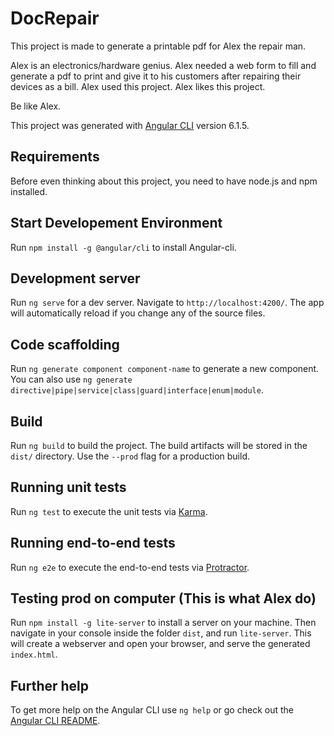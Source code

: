# DocRepair

This project is made to generate a printable pdf for Alex the repair man.

Alex is an electronics/hardware genius.
Alex needed a web form to fill and generate a pdf to print and give it to his customers after repairing their devices as a bill.
Alex used this project.
Alex likes this project.

Be like Alex.

This project was generated with [Angular CLI](https://github.com/angular/angular-cli) version 6.1.5.

## Requirements

Before even thinking about this project, you need to have node.js and npm installed. 

## Start Developement Environment

Run `npm install -g @angular/cli` to install Angular-cli.

## Development server

Run `ng serve` for a dev server. Navigate to `http://localhost:4200/`. The app will automatically reload if you change any of the source files.

## Code scaffolding

Run `ng generate component component-name` to generate a new component. You can also use `ng generate directive|pipe|service|class|guard|interface|enum|module`.

## Build

Run `ng build` to build the project. The build artifacts will be stored in the `dist/` directory. Use the `--prod` flag for a production build.

## Running unit tests

Run `ng test` to execute the unit tests via [Karma](https://karma-runner.github.io).

## Running end-to-end tests

Run `ng e2e` to execute the end-to-end tests via [Protractor](http://www.protractortest.org/).

## Testing prod on computer (This is what Alex do)

Run `npm install -g lite-server` to install a server on your machine.
Then navigate in your console inside the folder `dist`, and run `lite-server`. This will create a webserver and open your browser, and serve the generated `index.html`.

## Further help

To get more help on the Angular CLI use `ng help` or go check out the [Angular CLI README](https://github.com/angular/angular-cli/blob/master/README.md).

